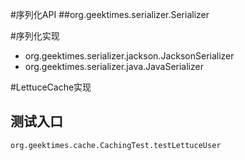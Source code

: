 #序列化API
##org.geektimes.serializer.Serializer

#序列化实现


* org.geektimes.serializer.jackson.JacksonSerializer
* org.geektimes.serializer.java.JavaSerializer

#LettuceCache实现

## 测试入口
```
org.geektimes.cache.CachingTest.testLettuceUser
```